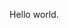 <!--# saraflgarcia.github.io--!>
<html>
    <head>
        <title>Sara Garcia</title>
    </head>
    <body>
        <p>Hello world.</p>
    </body>
</html>
